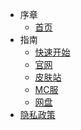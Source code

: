 * 序章
	* [首页](/)
* 指南
	* [快速开始](/gstart)
	* [官网](/gOfficial)
	* [皮肤站](/gSkins)
	* [MC服](/gMinecraft)
	* [网盘](gCloudDrive)
* [隐私政策](/隐私政策)